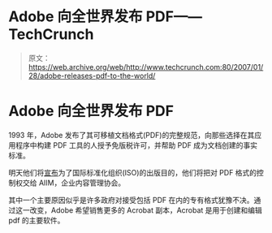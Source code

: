 # Adobe 向全世界发布 PDF——TechCrunch

> 原文：<https://web.archive.org/web/http://www.techcrunch.com:80/2007/01/28/adobe-releases-pdf-to-the-world/>

# Adobe 向全世界发布 PDF

1993 年，Adobe 发布了其可移植文档格式(PDF)的完整规范，向那些选择在其应用程序中构建 PDF 工具的人授予免版税许可，并帮助 PDF 成为文档创建的事实标准。

明天他们将[宣布](https://web.archive.org/web/20220813202557/http://www.adobe.com/aboutadobe/pressroom/pressreleases/200701/012907OpenPDFAIIM.html)为了国际标准化组织(ISO)的出版目的，他们将把对 PDF 格式的控制权交给 AIIM，企业内容管理协会。

其中一个主要原因似乎是许多政府对接受包括 PDF 在内的专有格式犹豫不决。通过这一改变，Adobe 希望销售更多的 Acrobat 副本，Acrobat 是用于创建和编辑 pdf 的主要软件。
